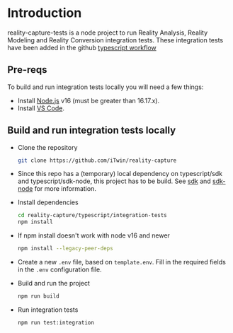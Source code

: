 # Introduction

reality-capture-tests is a node project to run Reality Analysis, Reality Modeling and Reality Conversion integration tests. These integration tests have been added in the github [typescript workflow](../../.github/workflows/typescript.yml)

## Pre-reqs

To build and run integration tests locally you will need a few things:

- Install [Node.js](https://nodejs.org/en/) v16 (must be greater than 16.17.x).
- Install [VS Code](https://code.visualstudio.com/).

## Build and run integration tests locally

- Clone the repository

  ```sh
  git clone https://github.com/iTwin/reality-capture
  ```

- Since this repo has a (temporary) local dependency on typescript/sdk and typescript/sdk-node, 
  this project has to be build. See [sdk](./../sdk/README.md) and [sdk-node](./../sdk-node/README.md) for more information.

- Install dependencies

  ```sh
  cd reality-capture/typescript/integration-tests
  npm install
  ```
- If npm install doesn't work with node v16 and newer

  ```sh
  npm install --legacy-peer-deps
  ```

- Create a new `.env` file, based on `template.env`. Fill in the required fields in the `.env` configuration file.

- Build and run the project

  ```sh
  npm run build
  ```

- Run integration tests
  
  ```sh
  npm run test:integration
  ```

